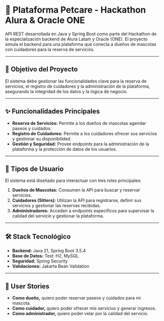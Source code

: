 # 🐺 Plataforma Petcare - Hackathon Alura & Oracle ONE

API REST desarrollada en Java y Spring Boot como parte del Hackathon de la especialización backend de Alura Latam y Oracle (ONE). El proyecto simula el backend para una plataforma que conecta a dueños de mascotas con cuidadores para la reserva de servicios.

---

## 🎯 Objetivo del Proyecto

El sistema debe gestionar las funcionalidades clave para la reserva de servicios, el registro de cuidadores y la administración de la plataforma, asegurando la integridad de los datos y la lógica de negocio.

---

## ✨ Funcionalidades Principales

* **Reserva de Servicios:** Permite a los dueños de mascotas agendar paseos y cuidados.
* **Registro de Cuidadores:** Permite a los cuidadores ofrecer sus servicios y gestionar su disponibilidad.
* **Gestión y Seguridad:** Provee endpoints para la administración de la plataforma y la protección de datos de los usuarios.

---

## 👥 Tipos de Usuario

El sistema está diseñado para interactuar con tres roles principales:

1.  **Dueños de Mascotas:** Consumen la API para buscar y reservar servicios.
2.  **Cuidadores (Sitters):** Utilizan la API para registrarse, definir sus servicios y gestionar las reservas recibidas.
3.  **Administradores:** Acceden a endpoints específicos para supervisar la calidad del servicio y gestionar la plataforma.

---

## 🛠️ Stack Tecnológico

* **Backend:** Java 21, Spring Boot 3.5.4
* **Base de Datos:** Test: H2, MySQL
* **Seguridad:** Spring Security
* **Validaciones:** Jakarta Bean Validation

---

## 📖 User Stories

* **Como dueño,** quiero poder reservar paseos y cuidados para mi mascota.
* **Como cuidador,** quiero poder ofrecer mis servicios y generar ingresos.
* **Como administrador,** quiero poder velar por la calidad del servicio.
